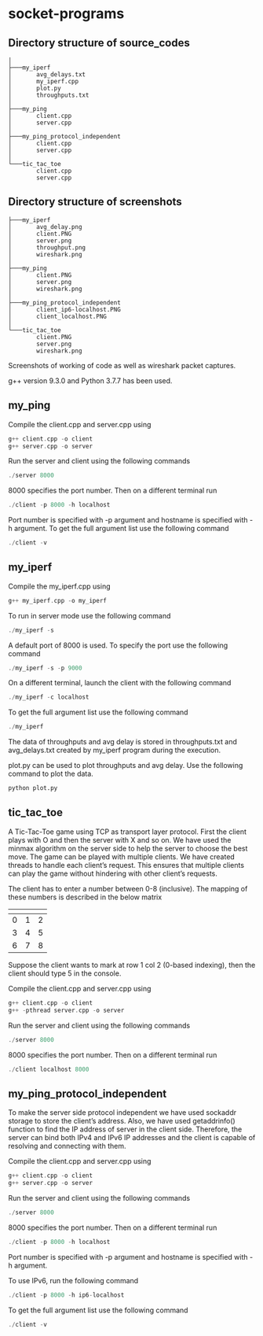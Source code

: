 # socket-programs

## Directory structure of source_codes

```
│
├───my_iperf
│       avg_delays.txt
│       my_iperf.cpp
│       plot.py
│       throughputs.txt
│
├───my_ping
│       client.cpp
│       server.cpp
│
├───my_ping_protocol_independent
│       client.cpp
│       server.cpp
│
└───tic_tac_toe
        client.cpp
        server.cpp
```

## Directory structure of screenshots

```
├───my_iperf
│       avg_delay.png
│       client.PNG
│       server.png
│       throughput.png
│       wireshark.png
│
├───my_ping
│       client.PNG
│       server.png
│       wireshark.png
│
├───my_ping_protocol_independent
│       client_ip6-localhost.PNG
│       client_localhost.PNG
│
└───tic_tac_toe
        client.PNG
        server.png
        wireshark.png
```

Screenshots of working of code as well as wireshark packet captures.

g++ version 9.3.0 and Python 3.7.7 has been used.

## my_ping
Compile the client.cpp and server.cpp using

```cpp
g++ client.cpp -o client
g++ server.cpp -o server
```
Run the server and client using the following commands

```cpp
./server 8000
```

8000 specifies the port number. Then on a different terminal run

```cpp
./client -p 8000 -h localhost
```

Port number is specified with -p argument and hostname is specified with -h argument. To get the full argument list use the following command

```cpp
./client -v
```

## my_iperf
Compile the my_iperf.cpp using 

```cpp
g++ my_iperf.cpp -o my_iperf
```

To run in server mode use the following command

```cpp
./my_iperf -s
```

A default port of 8000 is used. To specify the port use the following command

```cpp
./my_iperf -s -p 9000
```

On a different terminal, launch the client with the following command

```cpp
./my_iperf -c localhost
```

To get the full argument list use the following command

```cpp
./my_iperf
```

The data of throughputs and avg delay is stored in throughputs.txt and avg_delays.txt created by my_iperf program during the execution. 

plot.py can be used to plot throughputs and avg delay. Use the following command to plot the data.

```python
python plot.py
```

## tic_tac_toe

A Tic-Tac-Toe game using TCP as transport layer protocol. First the client plays with O and then the server with X and so on. We have used the minmax algorithm on the server side to help the server to choose the best move. The game can be played with multiple clients. We have created threads to handle each client’s request. This ensures that multiple clients can play the game without hindering with other client’s requests.

The client has to enter a number between 0-8 (inclusive). The mapping of these numbers is described in the below matrix

| <!-- --> | <!-- --> | <!-- --> |
|-- | --| --|
| 0 | 1 | 2 | 
| 3 | 4 | 5 |
| 6 | 7 | 8 |

Suppose the client wants to mark at row 1 col 2 (0-based indexing), then the client should type 5 in the console.

Compile the client.cpp and server.cpp using

```cpp
g++ client.cpp -o client
g++ -pthread server.cpp -o server
```

Run the server and client using the following commands

```cpp
./server 8000
```

8000 specifies the port number. Then on a different terminal run

```cpp
./client localhost 8000
```
## my_ping_protocol_independent

To make the server side protocol independent we have used sockaddr storage to store the client’s address. Also, we have used getaddrinfo() function to find the IP address of server in the client side. Therefore, the server can bind both IPv4 and IPv6 IP addresses and the client is capable of resolving and connecting with them.

Compile the client.cpp and server.cpp using

```cpp
g++ client.cpp -o client
g++ server.cpp -o server
```
Run the server and client using the following commands

```cpp
./server 8000
```

8000 specifies the port number. Then on a different terminal run

```cpp
./client -p 8000 -h localhost
```

Port number is specified with -p argument and hostname is specified with -h argument. 

To use IPv6, run the following command

```cpp
./client -p 8000 -h ip6-localhost
```

To get the full argument list use the following command

```cpp
./client -v
```